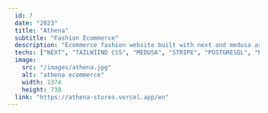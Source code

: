 ```yaml
---
  id: 7
  date: "2023"
  title: "Athena"
  subtitle: "Fashion Ecommerce"
  description: "Ecommerce fashion website built with next and medusa are innovative, stylish, and user-friendly platforms that provide an exceptional shopping experience."
  techs: ["NEXT", "TAILWIIND CSS", "MEDUSA", "STRIPE", "POSTGRESQL", "NEON", "VERCEL"]
  image:
    src: "/images/athena.jpg"
    alt: "athena ecommerce"
    width: 1374
    height: 738
  link: "https://athena-stores.vercel.app/en"
---
```

